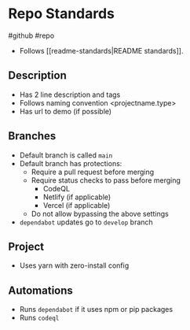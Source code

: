 # Repo Standards
#github #repo

- Follows [[readme-standards|README standards]].

## Description
- Has 2 line description and tags
- Follows naming convention <projectname.type>
- Has url to demo (if possible)

## Branches
- Default branch is called `main`
- Default branch has protections:
	- Require a pull request before merging
	- Require status checks to pass before merging
		- CodeQL
		- Netlify (if applicable)
		- Vercel (if applicable)
	- Do not allow bypassing the above settings
- `dependabot` updates go to `develop` branch

## Project
- Uses yarn with zero-install config
 
## Automations
- Runs `dependabot` if it uses npm or pip packages
- Runs `codeql`